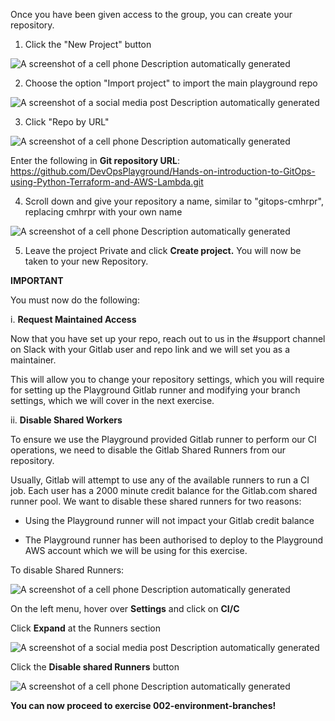 Once you have been given access to the group, you can create your
repository.

1.  Click the "New Project" button

![A screenshot of a cell phone Description automatically
generated](./media/image1.png)

2.  Choose the option "Import project" to import the main playground
    repo

![A screenshot of a social media post Description automatically
generated](./media/image2.png)

3.  Click "Repo by URL"

![A screenshot of a cell phone Description automatically
generated](./media/image3.png)

Enter the following in **Git repository URL**:
<https://github.com/DevOpsPlayground/Hands-on-introduction-to-GitOps-using-Python-Terraform-and-AWS-Lambda.git>

4.  Scroll down and give your repository a name, similar to
    "gitops-cmhrpr", replacing cmhrpr with your own name

![A screenshot of a cell phone Description automatically
generated](./media/image4.png)

5.  Leave the project Private and click **Create project.** You will now
    be taken to your new Repository.

**IMPORTANT**

You must now do the following:

i.  **Request Maintained Access**

Now that you have set up your repo, reach out to us in the \#support
channel on Slack with your Gitlab user and repo link and we will set you
as a maintainer.

This will allow you to change your repository settings, which you will
require for setting up the Playground Gitlab runner and modifying your
branch settings, which we will cover in the next exercise.

ii. **Disable Shared Workers**

To ensure we use the Playground provided Gitlab runner to perform our CI
operations, we need to disable the Gitlab Shared Runners from our
repository.

Usually, Gitlab will attempt to use any of the available runners to run
a CI job. Each user has a 2000 minute credit balance for the Gitlab.com
shared runner pool. We want to disable these shared runners for two
reasons:

-   Using the Playground runner will not impact your Gitlab credit
    balance

-   The Playground runner has been authorised to deploy to the
    Playground AWS account which we will be using for this exercise.

To disable Shared Runners:

![A screenshot of a cell phone Description automatically
generated](./media/image5.png)

On the left menu, hover over **Settings** and click on **CI/C**

Click **Expand** at the Runners section

![A screenshot of a social media post Description automatically
generated](./media/image6.png)

Click the **Disable shared Runners** button

![A screenshot of a cell phone Description automatically
generated](./media/image7.png)

**You can now proceed to exercise 002-environment-branches!**
